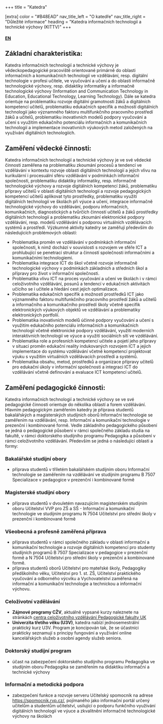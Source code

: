 +++
title = "Katedra"

[extra]
color = "#B48EAD"
nav_title_left = "O katedře"
nav_title_right = "Důležité informace"
heading = "Katedra informačních technologií a technické výchovy (KITTV)"
+++

#### [EN](https://pedf.cuni.cz/PEDFEN-145.html?cat=prac&org=1575)

## Základní charakteristika:

Katedra informačních technologií a technické výchovy je
vědeckopedagogické pracoviště orientované primárně do oblasti
informačních a komunikačních technologií ve vzdělávání, resp. digitální
technologie v profesi učitele, ve vyučování a učení a do oblasti
informačně technologické výchovy, resp. didaktiky informatiky a
informačně technologické výchovy (Information and Communication
Technology in Education, Educational Technology, Learning Technology).
Dále se katedra orientuje na problematiku rozvoje digitální gramotnosti
žáků a digitálních kompetencí učitelů, problematiku edukačních specifik
a možností digitálních technologií jako významného faktoru
multifunkčního pracovního prostředí žáků a učitelů, problematiku
inovativních modelů podpory vyučování a učení s využitím edukačního
potenciálu informačních a komunikačních technologií a implementace
inovativních výukových metod založených na využívání digitálních
technologiích.

## Zaměření vědecké činnosti:

Katedra informačních technologií a technické výchovy je ve své vědecké
činnosti zaměřena na problematiku zkoumání procesů a tendencí ve
vzdělávání v kontextu rozvoje oblasti digitálních technologií a jejich
vlivu na kurikulární i procesuální sféru vzdělávání v podmínkách
informační společnosti, problematiku didaktiky informatiky, resp.
informačně technologické výchovy a rozvoje digitálních kompetencí žáků,
problematiku přípravy učitelů v oblasti digitálních technologií a
rozvoje pedagogických kompetencí učitelů aplikovat tyto prostředky,
problematiku využití digitálních technologií ve školách při výuce a
učení, integrace informačně technologické výchovy do vzdělávání, podporu
informačních, komunikačních, diagnostických a tvůrčích činností učitelů
a žáků prostředky digitálních technologií a problematiku zkoumání
elektronické podpory vzdělávání, resp. modelů vzdělávání s podporou
virtuálních vzdělávacích systémů a prostředí. Výzkumné aktivity katedry
se zaměřují především do následujících problémových oblastí:

-   Problematika proměn ve vzdělávání v podmínkách informační
    společnosti, k nimž dochází v souvislosti s rozvojem ve sféře ICT a
    prohlubující se penetrací struktur a činností společnosti
    informačními a komunikačními technologiemi.
-   Problematika integrace ICT do škol včetně rozvoje informačně
    technologické výchovy v podmínkách základních a středních škol a
    přípravy pro život v informační společnosti.
-   Problematika vlivu ICT na proces vyučování a učení ve školách i v
    rámci celoživotního vzdělávání, posunů a tendencí v edukačních
    aktivitách učícího se i učitele a hledání cest jejich optimalizace.
-   Problematika edukačních specifik a možností prostředků ICT jako
    významného faktoru multifunkčního pracovního prostředí žáků a
    učitelů a informačního a komunikačního prostředí školy včetně
    specifik elektronických výukových objektů ve vzdělávání a
    problematiky elektronických portfolií.
-   Problematika inovativních modelů účinné podpory vyučování a učení s
    využitím edukačního potenciálu informačních a komunikačních
    technologií včetně elektronické podpory vzdělávání, využití
    moderních interaktivních technologií ve výuce a využití sociálních
    sítí ve vzdělávání.
-   Problematika role a profesních kompetencí učitele a pojetí jeho
    přípravy v situaci proměn edukační reality indukovaných rozvojem ICT
    a jejich implementace do systému vzdělávání včetně kompetencí
    projektovat výuku s využitím virtuálních vzdělávacích prostředí a
    systémů.
-   Problematika obsahu, metod, prostředků a organizace přípravy učitelů
    pro edukační úkoly v informační společnosti a integraci ICT do
    vzdělávání včetně definování a evaluace ICT kompetencí učitelů.

## Zaměření pedagogické činnosti:

Katedra informačních technologií a technické výchovy se ve své
pedagogické činnosti orientuje do několika oblastí a forem vzdělávání.
Hlavním pedagogickým zaměřením katedry je příprava studentů bakalářských
a magisterských studijních oborů Informační technologie se zaměřením na
vzdělávání, resp. Informační a komunikační technologie v prezenční i
kombinované formě. Vedle základního pedagogického působení se jedná o
pedagogické působení v rámci společného základu studia na fakultě, v
rámci doktorského studijního programu Pedagogika a působení v rámci
celoživotního vzdělávání. Především se jedná o následující oblasti a
formy:

### Bakalářské studijní obory

-   příprava studentů v tříletém bakalářském studijním oboru Informační
    technologie se zaměřením na vzdělávání ve studijním programu B 7507
    Specializace v pedagogice v prezenční i kombinované formě

### Magisterské studijní obory

-   příprava studentů v dvouletém navazujícím magisterském studijním
    oboru Učitelství VVP pro ZŠ a SŠ - Informační a komunikační
    technologie ve studijním programu N 7504 Učitelství pro střední
    školy v prezenční i kombinované formě

### Všeobecná a profesně zaměřená příprava

-   příprava studentů v rámci společného základu v oblasti informační a
    komunikační technologie a rozvoje digitálních kompetencí pro
    studenty studijních programů B 7507 Specializace v pedagogice v
    prezenční formě a N 7504 Učitelství pro střední školy v prezenční a
    kombinované formě.
-   příprava studentů oborů Učitelství pro mateřské školy, Pedagogiky
    předškolního věku, Učitelství pro 1. st. ZŠ, Učitelství praktického
    vyučování a odborného výcviku a Vychovatelství zaměřená na
    informační a komunikační technologie a technickou a informační
    výchovu.

### Celoživotní vzdělávání

- **Zájmové programy CŽV**, aktuálně vypsané kurzy naleznete na stránkách [centra celoživotního vzdělávání Pedagogické fakulty UK][sablony]
- **Univerzita třetího věku (U3V)**, katedra nabízí jednosemestrální praktický kurz U3V. Program je koncipován tak, že se účastníci prakticky seznamují s principy fungování a využívání online kancelářských služeb a osobní agendy služeb seniora.

### Doktorský studijní program

-   účast na zabezpečení doktorského studijního programu Pedagogika ve
    studijním oboru Pedagogika se zaměřením na didaktiku informační a
    technické výchovy

### Informační a metodická podpora

-   zabezpečení funkce a rozvoje serveru Učitelský spomocník na adrese
    <https://spomocnik.rvp.cz/>, pojímaného jako informační portál určený
    učitelům a studentům učitelství, usilující o podporu funkčního
    využívání digitálních technologií ve výuce a zkvalitnění informačně
    technologické výchovy na školách

[sablony]: https://pages.pedf.cuni.cz/czv/zajmove-kurzy/nabidka-zajmovych-programu/
